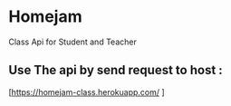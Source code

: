 # Homejam
Class Api for Student and Teacher 

## Use The api by send request to host :
[https://homejam-class.herokuapp.com/ ]
